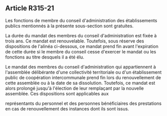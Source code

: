 ## Article R315-21

Les fonctions de membre du conseil d'administration des établissements publics mentionnés à la présente
sous-section sont gratuites.

La durée du mandat des membres du conseil d'administration est fixée à trois ans. Ce mandat est
renouvelable. Toutefois, sous réserve des dispositions de l'alinéa ci-dessous, ce mandat prend fin avant
l'expiration de cette durée si le membre du conseil cesse d'exercer le mandat ou les fonctions au titre desquels
il a été élu.

Le mandat des membres du conseil d'administration qui appartiennent à l'assemblée délibérante d'une
collectivité territoriale ou d'un établissement public de coopération intercommunale prend fin lors du
renouvellement de cette assemblée ou à la date de sa dissolution. Toutefois, ce mandat est alors prolongé
jusqu'à l'élection de leur remplaçant par la nouvelle assemblée. Ces dispositions sont applicables aux


représentants du personnel et des personnes bénéficiaires des prestations en cas de renouvellement des
instances dont ils sont issus.

